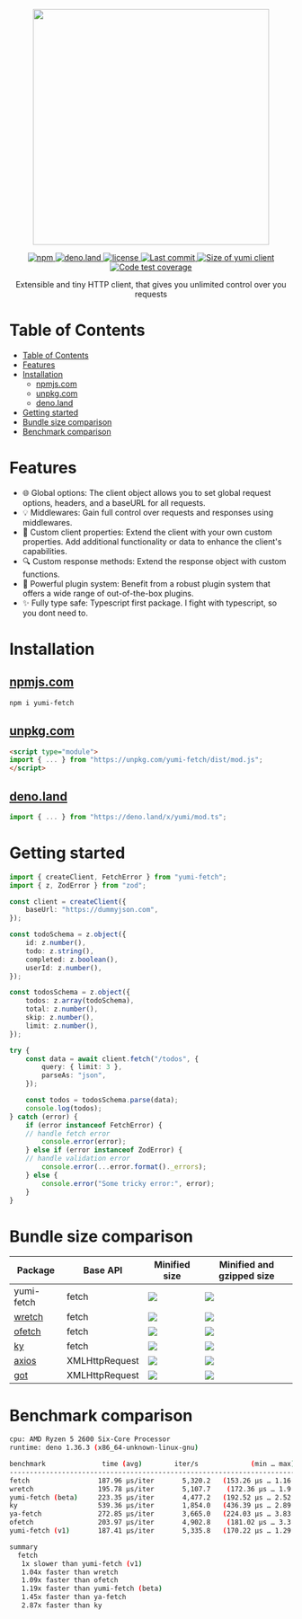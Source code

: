 <p align="center">
    <img src="https://svgshare.com/i/tf_.svg" align="center" width="420px">
</p>

<p align="center">
  <a href="https://www.npmjs.com/package/yumi-fetch">
    <img alt="npm" src="https://img.shields.io/npm/v/yumi-fetch?color=FF3797&label=npm">
  </a>
  <a href="https://deno.land/x/yumi">
    <img alt="deno.land" src="https://img.shields.io/github/v/tag/MellKam/yumi-fetch?color=FF3797&label=deno.land%2Fx&logo=deno">
  </a>
  <a href="https://github.com/MellKam/yumi-fetch/blob/main/LICENSE">
    <img alt="license" src="https://img.shields.io/github/license/MellKam/yumi-fetch?color=FF3797">
  </a>
  <a href="https://github.com/MellKam/soundify/commits/main">
    <img src="https://img.shields.io/github/last-commit/MellKam/yumi-fetch?color=FF3797" alt="Last commit" />
  </a>
  <a href="https://bundlejs.com/?q=yumi-fetch&treeshake=%5B%7B+yumi+%7D%5D">
    <img src="https://deno.bundlejs.com/?q=yumi-fetch&treeshake=[{+yumi+}]&badge=minified&color=FF3797" alt="Size of yumi client">
  </a>
  <a href="https://codecov.io/gh/MellKam/yumi-fetch">
    <img src="https://img.shields.io/codecov/c/gh/MellKam/yumi-fetch?color=FF3797&label=coverage" alt="Code test coverage" />
  </a>
</p>

<p align="center">Extensible and tiny HTTP client, that gives you unlimited control over you requests</p>

# Table of Contents

- [Table of Contents](#table-of-contents)
- [Features](#features)
- [Installation](#installation)
  - [npmjs.com](#npmjscom)
  - [unpkg.com](#unpkgcom)
  - [deno.land](#denoland)
- [Getting started](#getting-started)
- [Bundle size comparison](#bundle-size-comparison)
- [Benchmark comparison](#benchmark-comparison)

# Features

- 🌐 Global options: The client object allows you to set global request options, headers, and a baseURL for all requests.
- 💡 Middlewares: Gain full control over requests and responses using middlewares.
- 💪 Custom client properties: Extend the client with your own custom properties. Add additional functionality or data to enhance the client's capabilities.
- 🔍 Custom response methods: Extend the response object with custom functions.
- 🔌 Powerful plugin system: Benefit from a robust plugin system that offers a wide range of out-of-the-box plugins.
- ✨ Fully type safe: Typescript first package. I fight with typescript, so you dont need to.

# Installation

## [npmjs.com](https://www.npmjs.com/package/yumi-fetch)

```bash
npm i yumi-fetch
```

## [unpkg.com](https://www.unpkg.com/yumi-fetch)

```html
<script type="module">
import { ... } from "https://unpkg.com/yumi-fetch/dist/mod.js";
</script>
```

## [deno.land](https://deno.land/x/yumi)

```ts
import { ... } from "https://deno.land/x/yumi/mod.ts";
```

# Getting started

```ts
import { createClient, FetchError } from "yumi-fetch";
import { z, ZodError } from "zod";

const client = createClient({
	baseUrl: "https://dummyjson.com",
});

const todoSchema = z.object({
	id: z.number(),
	todo: z.string(),
	completed: z.boolean(),
	userId: z.number(),
});

const todosSchema = z.object({
	todos: z.array(todoSchema),
	total: z.number(),
	skip: z.number(),
	limit: z.number(),
});

try {
	const data = await client.fetch("/todos", {
		query: { limit: 3 },
		parseAs: "json",
	});

	const todos = todosSchema.parse(data);
	console.log(todos);
} catch (error) {
	if (error instanceof FetchError) {
    // handle fetch error
		console.error(error);
	} else if (error instanceof ZodError) {
    // handle validation error
		console.error(...error.format()._errors);
	} else {
		console.error("Some tricky error:", error);
	}
}
```

# Bundle size comparison

| Package | Base API | Minified size | Minified and gzipped size |
| --- | --- | --- | --- |
| yumi-fetch | fetch | <a href="https://bundlejs.com/?q=yumi-fetch&treeshake=%5B%7Byumi%7D%5D" alt="Minified size badge from bundlejs.com"><img src="https://deno.bundlejs.com/?q=yumi-fetch&treeshake=[{yumi}]&badge=minified" /></a> | <a href="https://bundlejs.com/?q=yumi-fetch&treeshake=%5B%7Byumi%7D%5D" alt="Minified and gripped size badge from bundlejs.com"><img src="https://deno.bundlejs.com/?q=yumi-fetch&treeshake=[{yumi}]&badge=" /></a> |
| <a href="https://github.com/elbywan/wretch">wretch</a> | fetch | <a href="https://bundlejs.com/?q=wretch&treeshake=%5B%7Bdefault+as+wretch%7D%5D" alt="Minified size badge from bundlejs.com"><img src="https://deno.bundlejs.com/?q=wretch&treeshake=[{default+as+wretch}]&badge=minified" /></a> | <a href="https://bundlejs.com/?q=wretch&treeshake=%5B%7Bdefault+as+wretch%7D%5D" alt="Minified and gripped size badge from bundlejs.com"><img src="https://deno.bundlejs.com/?q=wretch&treeshake=[{default+as+wretch}]&badge=" /></a> |
| <a href="https://github.com/unjs/ofetch">ofetch</a> | fetch | <a href="https://deno.bundlejs.com?q=ofetch&treeshake=[{ofetch}]"><img src="https://deno.bundlejs.com?q=ofetch&treeshake=[{ofetch}]&badge=minified" /></a> | <a href="https://deno.bundlejs.com?q=ofetch&treeshake=[{ofetch}]"><img src="https://deno.bundlejs.com?q=ofetch&treeshake=[{ofetch}]&badge" /></a> |
| <a href="https://github.com/sindresorhus/ky">ky</a> | fetch | <a href="https://bundlejs.com/?q=ky&treeshake=%5B%7Bdefault+as+ky%7D%5D" alt="Minified size badge from bundlejs.com"><img src="https://deno.bundlejs.com/?q=ky&treeshake=[{default+as+ky}]&badge=minified" /></a> | <a href="https://bundlejs.com/?q=ky&treeshake=%5B%7Bdefault+as+ky%7D%5D" alt="Minified and gripped size badge from bundlejs.com"><img src="https://deno.bundlejs.com/?q=ky&treeshake=[{default+as+ky}]&badge=" /></a> |
| <a href="https://github.com/axios/axios">axios</a> | XMLHttpRequest | <a href="https://bundlejs.com/?q=axios&treeshake=[{+default+as+axois+}" alt="Minified size badge from bundlejs.com"><img src="https://deno.bundlejs.com?q=axios&treeshake=[{+default+as+axois+}]&badge=minified" /></a> | <a href="https://bundlejs.com/?q=axios&treeshake=[{+default+as+axois+}" alt="Minified and gripped size badge from bundlejs.com"><img src="https://deno.bundlejs.com?q=axios&treeshake=[{+default+as+axois+}]&badge" /></a> |
| <a href="https://github.com/sindresorhus/got">got</a> | XMLHttpRequest | <a href="https://bundlejs.com/?q=got&treeshake=%5B%7Bdefault+as+got%7D%5D" alt="Minified size badge from bundlejs.com"><img src="https://deno.bundlejs.com/?q=got&treeshake=[{default+as+got}]&badge=minified" /></a> | <a href="https://bundlejs.com/?q=got&treeshake=%5B%7Bdefault+as+got%7D%5D" alt="Minified and gripped size badge from bundlejs.com"><img src="https://deno.bundlejs.com/?q=got&treeshake=[{default+as+got}]&badge=" /></a> |

# Benchmark comparison

```bash
cpu: AMD Ryzen 5 2600 Six-Core Processor
runtime: deno 1.36.3 (x86_64-unknown-linux-gnu)

benchmark              time (avg)        iter/s             (min … max)       p75       p99      p995
----------------------------------------------------------------------- -----------------------------
fetch                 187.96 µs/iter       5,320.2   (153.26 µs … 1.16 ms) 189.61 µs 392.14 µs 718.29 µs
wretch                195.78 µs/iter       5,107.7    (172.36 µs … 1.9 ms) 192.85 µs 425.55 µs 735.96 µs
yumi-fetch (beta)     223.35 µs/iter       4,477.2   (192.52 µs … 2.52 ms) 216.04 µs 358.35 µs   1.21 ms
ky                    539.36 µs/iter       1,854.0   (436.39 µs … 2.89 ms) 547.88 µs 951.98 µs   2.56 ms
ya-fetch              272.85 µs/iter       3,665.0   (224.03 µs … 3.83 ms) 270.14 µs  546.3 µs  768.3 µs
ofetch                203.97 µs/iter       4,902.8    (181.02 µs … 3.3 ms) 199.03 µs 301.79 µs 362.33 µs
yumi-fetch (v1)       187.41 µs/iter       5,335.8   (170.22 µs … 1.29 ms) 183.05 µs 279.73 µs 300.53 µs

summary
  fetch
   1x slower than yumi-fetch (v1)
   1.04x faster than wretch
   1.09x faster than ofetch
   1.19x faster than yumi-fetch (beta)
   1.45x faster than ya-fetch
   2.87x faster than ky
```